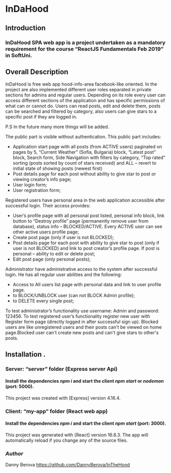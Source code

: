# InDaHood

## Introduction

### InDaHood SPA web app is a project undertaken as a mandatory requirement for the course “ReactJS Fundamentals Feb 2019” in SoftUni.

## Overall Description

InDaHood is free web app hood-info-area facebook-like oriented. In the project are also implemented different user roles separated in private sections for admins and regular users. Depending on its role every user can access different sections of the application and has specific permissions of what can or cannot do. Users can read posts, edit and delete them, posts can be searched and filtered by category, also users can give stars to a specific post if they are logged in. 

 P.S In the future many more things will be added.
 
  The public part is visible without authentication. This public part includes:
*	Application start page with all posts (from ACTIVE users) paginated on pages by 5, 
  “Current Weather” (Sofia, Bulgaria) block, 
  “Latest post” block,
  Search form, 
  Side Navigation with filters by category, 
  “Top rated” sorting (posts sorted by count of stars received) and ALL – revert to initial state of showing posts (newest first)
*	Post details page for each post without ability to give star to post or viewing creator’s info page;
*	User login form;
*	User registration form;

  Registered users have personal area in the web application accessible after successful login. Their access provides:
*	User’s profile page with all personal post listed, 
  personal info block, 
  link button to “Destroy profile” page (permanently remove user from database), 
  status info – BLOCKED/ACTIVE. 
  Every ACTIVE user can see other active users profile page;
*	Create post page (only if user is not BLOCKED);
*	Post details page for each post with ability to give star to post (only if user is not BLOCKED) 
  and link to post creator’s profile page. If post is personal – ability to edit or delete post;
*	Edit post page (only personal posts);

  Administrator have administrative access to the system after successful login. He has all regular user abilities and the following:
*	Access to All users list page with personal data and link to user profile page.
*	to BLOCK/UNBLOCK user (can not BLOCK Admin profile);
*	to DELETE every single post;

  To test administrator’s functionality use username: Admin and password: 123456.
  To test registered user’s functionality register new user with Register form page (directly logged in after successful sign up).
  Blocked users are like unregistered users and their posts can't be viewed on home page.Blocked user can't create new posts and can't give     stars to other's posts.

## Installation . 

### Server: “server” folder (Express server Api)
  #### Install the dependencies *npm i* and start the client *npm start* or *nodemon* (port: 5000).
  This project was created with [Express] version 4.16.4.

### Client: “my-app” folder (React web app)
  #### Install the dependencies *npm i* and start the client *npm start* (port: 3000).
  This project was generated with [React] version 16.8.3.
  The app will automatically reload if you change any of the source files.

### *Author* 
  Danny Berova https://github.com/DannyBerova/InTheHood





